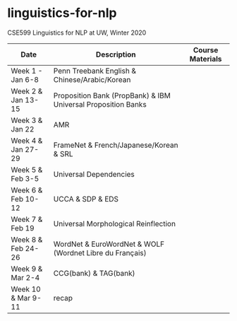 # linguistics-for-nlp

CSE599 Linguistics for NLP at UW, Winter 2020

| Date |	Description	 |Course Materials |
| ------------ | ------------ | ------------  |
|Week 1 - Jan 6-8 | Penn Treebank English & Chinese/Arabic/Korean | |
|Week 2 & Jan 13-15     | Proposition Bank (PropBank) & IBM Universal Proposition Banks ||
|Week 3 & Jan 22     | AMR  || 
|Week 4 & Jan 27-29  | FrameNet & French/Japanese/Korean & SRL ||
|Week 5 & Feb 3-5    | Universal Dependencies ||
|Week 6 & Feb 10-12  | UCCA & SDP & EDS ||
|Week 7 & Feb 19     | Universal Morphological Reinflection ||
|Week 8 & Feb 24-26  | WordNet & EuroWordNet & WOLF (Wordnet Libre du Français) ||
|Week 9 & Mar 2-4    | CCG(bank) & TAG(bank) ||
|Week 10 & Mar 9-11  | recap ||


